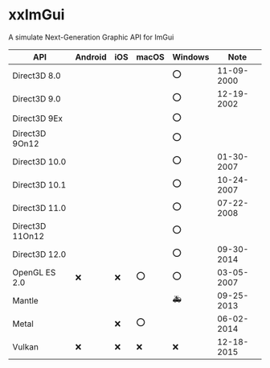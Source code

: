 # xxImGui
A simulate Next-Generation Graphic API for ImGui

| API | Android | iOS | macOS | Windows | Note |
| --------------- |-|-|-|-|-|
| Direct3D 8.0    | | | | ⭕ | 11-09-2000 |
| Direct3D 9.0    | | | | ⭕ | 12-19-2002 |
| Direct3D 9Ex    | | | | ⭕ | |
| Direct3D 9On12  | | | | ⭕ | |
| Direct3D 10.0   | | | | ⭕ | 01-30-2007 |
| Direct3D 10.1   | | | | ⭕ | 10-24-2007 |
| Direct3D 11.0   | | | | ⭕ | 07-22-2008 |
| Direct3D 11On12 | | | | ⭕ | |
| Direct3D 12.0   | | | | ⭕ | 09-30-2014 |
| OpenGL ES 2.0   | ❌ | ❌ | ⭕ | ⭕ | 03-05-2007 |
| Mantle          |    |    |    | 🚑 | 09-25-2013 |
| Metal           |    | ❌ | ⭕ |    | 06-02-2014 |
| Vulkan          | ❌ | ❌ | ❌ | ❌ | 12-18-2015 |
